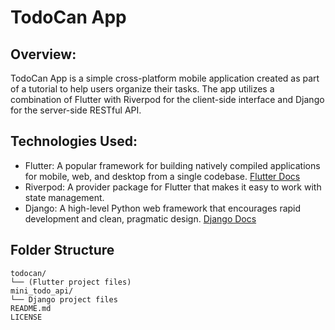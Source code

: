 # TodoCan App

## Overview:
TodoCan App is a simple cross-platform mobile application created as part of a tutorial to help users organize their tasks. The app utilizes a combination of Flutter with Riverpod for the client-side interface and Django for the server-side RESTful API.

## Technologies Used:
* Flutter: A popular framework for building natively compiled applications for mobile, web, and desktop from a single codebase. [Flutter Docs](https://flutter.dev/)
* Riverpod: A provider package for Flutter that makes it easy to work with state management. 
* Django: A high-level Python web framework that encourages rapid development and clean, pragmatic design. [Django Docs](https://docs.djangoproject.com/)

## Folder Structure

```
todocan/
└── (Flutter project files)
mini_todo_api/
└── Django project files
README.md
LICENSE
```
